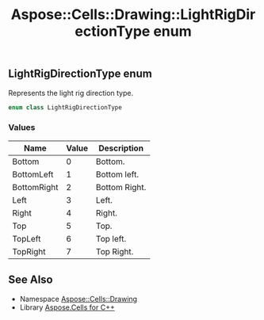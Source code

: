 ﻿---
title: Aspose::Cells::Drawing::LightRigDirectionType enum
linktitle: LightRigDirectionType
second_title: Aspose.Cells for C++ API Reference
description: 'Aspose::Cells::Drawing::LightRigDirectionType enum. Represents the light rig direction type in C++.'
type: docs
weight: 8900
url: /cpp/aspose.cells.drawing/lightrigdirectiontype/
---
## LightRigDirectionType enum


Represents the light rig direction type.

```cpp
enum class LightRigDirectionType
```

### Values

| Name | Value | Description |
| --- | --- | --- |
| Bottom | 0 | Bottom. |
| BottomLeft | 1 | Bottom left. |
| BottomRight | 2 | Bottom Right. |
| Left | 3 | Left. |
| Right | 4 | Right. |
| Top | 5 | Top. |
| TopLeft | 6 | Top left. |
| TopRight | 7 | Top Right. |

## See Also

* Namespace [Aspose::Cells::Drawing](../)
* Library [Aspose.Cells for C++](../../)
